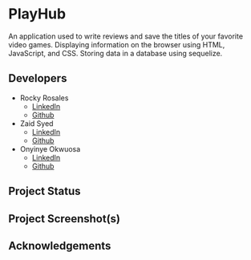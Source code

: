 # PlayHub

An application used to write reviews and save the titles of your favorite video games. Displaying information on the browser using HTML, JavaScript, and CSS. Storing data in a database using sequelize.

## Developers

 * Rocky Rosales
    * [LinkedIn](https://www.linkedin.com/in/rocky-rosales-25b4491b4/)
    * [Github](https://github.com/RJRHOU)
 * Zaid Syed
    * [LinkedIn](https://www.linkedin.com/in/zaid-syed-5a29261b4/)
    * [Github](https://github.com/ZaidSyed22)
 * Onyinye Okwuosa
    * [LinkedIn](https://www.linkedin.com/in/onyinye-okwuosa-csm-303a27a8/)
    * [Github](https://github.com/okwuosa34)

## Project Status

## Project Screenshot(s)

## Acknowledgements
